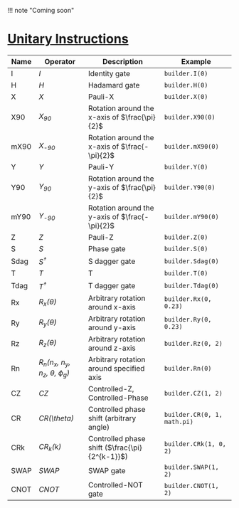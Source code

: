 !!! note "Coming soon"

# [Unitary Instructions](https://qutech-delft.github.io/cQASM-spec/latest/language_specification/statements/instructions/unitary_instructions.html)

| Name       | Operator       | Description                                      | Example                                                                 |
|------------|----------------|--------------------------------------------------|-------------------------------------------------------------------------|
| I          |     _I_        |               Identity gate                      | `builder.I(0)`                                                          |
| H          |     _H_        |               Hadamard gate                      | `builder.H(0)`                                                          |
| X          |     _X_        |                  Pauli-X                         | `builder.X(0)`                                                          |
| X90        | _X<sub>90</sub>_| Rotation around the x-axis of $\frac{\pi}{2}$   | `builder.X90(0)`                                                        |
| mX90       | _X<sub>-90</sub>_| Rotation around the x-axis of $\frac{-\pi}{2}$ | `builder.mX90(0)`                                                       |
| Y          |     _Y_        |                  Pauli-Y                         | `builder.Y(0)`                                                          |
| Y90        | _Y<sub>90</sub>_|  Rotation around the y-axis of $\frac{\pi}{2}$  | `builder.Y90(0)`                                                        |
| mY90       | _Y<sub>-90</sub>_| Rotation around the y-axis of $\frac{-\pi}{2}$ | `builder.mY90(0)`                                                       |
| Z          |     _Z_        |                  Pauli-Z                         | `builder.Z(0)`                                                          |
| S          |     _S_        |                 Phase gate                       | `builder.S(0)`                                                          |
| Sdag       | _S<sup>†</sup>_|                S dagger gate                     | `builder.Sdag(0)`                                                       |
| T          |     _T_        |                     T                            | `builder.T(0)`                                                          |
| Tdag       | _T<sup>†</sup>_|                T dagger gate                     | `builder.Tdag(0)`                                                       |
| Rx         | _R<sub>x</sub>($\theta$)_| Arbitrary rotation around x-axis       | `builder.Rx(0, 0.23)`                                                   |
| Ry         |  _R<sub>y</sub>($\theta$)_| Arbitrary rotation around y-axis      | `builder.Ry(0, 0.23)`                                                   |
| Rz         | _R<sub>z</sub>($\theta$)_    | 	Arbitrary rotation around z-axis | `builder.Rz(0, 2)`                                                      |
| Rn         | _R<sub>n</sub>(n<sub>x</sub>, n<sub>y</sub>, n<sub>z</sub>, $\theta$, $\phi$<sub>g</sub>)_ | Arbitrary rotation around specified axis  | `builder.Rn(0)`   |
| CZ         | _CZ_           |            Controlled-Z, Controlled-Phase        | `builder.CZ(1, 2)`                                                      |
| CR         | _CR(\theta)_   |    Controlled phase shift (arbitrary angle)      | `builder.CR(0, 1, math.pi)`                                             |
| CRk        |  _CR<sub>k</sub>(k)_   | Controlled phase shift ($\frac{\pi}{2^{k-1}}$)             | `builder.CRk(1, 0, 2)`                                |
| SWAP       |    _SWAP_      |                 SWAP gate                        | `builder.SWAP(1, 2)`                                                    |
| CNOT       |    _CNOT_      |              Controlled-NOT gate                 | `builder.CNOT(1, 2)`                                                    |
